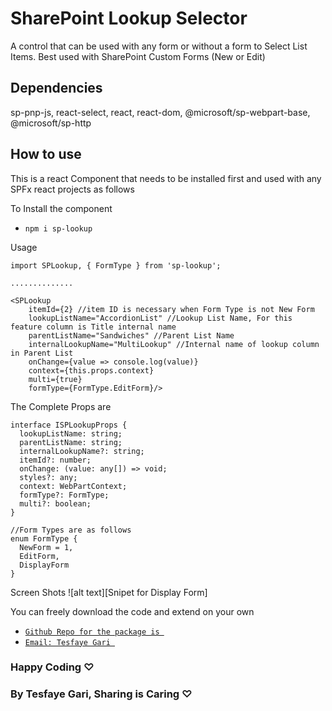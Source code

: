 # SharePoint Lookup Selector

A control that can be used with any form or without a form to Select List Items. Best used with SharePoint Custom Forms (New or Edit)

## Dependencies
sp-pnp-js, react-select, react, react-dom, @microsoft/sp-webpart-base, @microsoft/sp-http

## How to use

This is a react Component that needs to be installed first and used with any SPFx react projects as follows

To Install the component
- `npm i sp-lookup`

Usage
```react
import SPLookup, { FormType } from 'sp-lookup';

..............

<SPLookup 
    itemId={2} //item ID is necessary when Form Type is not New Form
    lookupListName="AccordionList" //Lookup List Name, For this feature column is Title internal name
    parentListName="Sandwiches" //Parent List Name
    internalLookupName="MultiLookup" //Internal name of lookup column in Parent List
    onChange={value => console.log(value)} 
    context={this.props.context} 
    multi={true}
    formType={FormType.EditForm}/>
```
The Complete Props are 
```
interface ISPLookupProps {
  lookupListName: string;
  parentListName: string;
  internalLookupName?: string; 
  itemId?: number;
  onChange: (value: any[]) => void;
  styles?: any;
  context: WebPartContext;
  formType?: FormType;
  multi?: boolean;
}

//Form Types are as follows 
enum FormType {
  NewForm = 1,
  EditForm,
  DisplayForm
}
```

Screen Shots 
![alt text][Snipet for Display Form]

[Display Form]: /assets/1.png "Display Form Snipet"

You can freely download the code and extend on your own

- [`Github Repo for the package is `](https://github.com/tesfayegari/sp-lookup)
- [`Email: Tesfaye Gari `](mailto:tesfaye.gari@gmail.com)

### Happy Coding ♡
### By Tesfaye Gari, Sharing is Caring ♡

